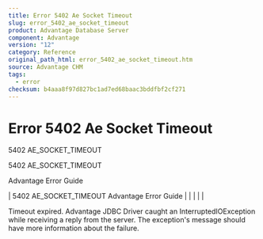 ```yaml
---
title: Error 5402 Ae Socket Timeout
slug: error_5402_ae_socket_timeout
product: Advantage Database Server
component: Advantage
version: "12"
category: Reference
original_path_html: error_5402_ae_socket_timeout.htm
source: Advantage CHM
tags:
  - error
checksum: b4aaa8f97d827bc1ad7ed68baac3bddfbf2cf271
---
```


# Error 5402 Ae Socket Timeout

5402 AE\_SOCKET\_TIMEOUT

5402 AE\_SOCKET\_TIMEOUT

Advantage Error Guide

| 5402 AE\_SOCKET\_TIMEOUT  Advantage Error Guide |  |  |  |  |

Timeout expired. Advantage JDBC Driver caught an InterruptedIOException while receiving a reply from the server. The exception's message should have more information about the failure.
